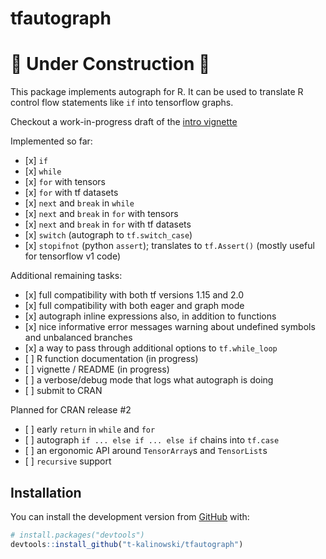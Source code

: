 
<!-- README.md is generated from README.Rmd. Please edit that file -->

# tfautograph

# :construction: **Under Construction** :construction:

<!-- badges: start -->

<!-- badges: end -->

This package implements autograph for R. It can be used to translate R
control flow statements like `if` into tensorflow graphs.

Checkout a work-in-progress draft of the [intro
vignette](https://t-kalinowski.github.io/tfautograph/articles/autograph-basics.html)

Implemented so far:

  - \[x\] `if`
  - \[x\] `while`
  - \[x\] `for` with tensors
  - \[x\] `for` with tf datasets
  - \[x\] `next` and `break` in `while`
  - \[x\] `next` and `break` in `for` with tensors
  - \[x\] `next` and `break` in `for` with tf datasets
  - \[x\] `switch` (autograph to `tf.switch_case`)
  - \[x\] `stopifnot` (python `assert`); translates to `tf.Assert()`
    (mostly useful for tensorflow v1 code)

Additional remaining tasks:

  - \[x\] full compatibility with both tf versions 1.15 and 2.0
  - \[x\] full compatibility with both eager and graph mode
  - \[x\] autograph inline expressions also, in addition to functions
  - \[x\] nice informative error messages warning about undefined
    symbols and unbalanced branches
  - \[x\] a way to pass through additional options to `tf.while_loop`
  - \[ \] R function documentation (in progress)
  - \[ \] vignette / README (in progress)
  - \[ \] a verbose/debug mode that logs what autograph is doing
  - \[ \] submit to CRAN

Planned for CRAN release \#2

  - \[ \] early `return` in `while` and `for`
  - \[ \] autograph `if ... else if ... else if` chains into `tf.case`
  - \[ \] an ergonomic API around `TensorArray`s and `TensorList`s
  - \[ \] `recursive` support

## Installation

You can install the development version from
[GitHub](https://github.com/) with:

``` r
# install.packages("devtools")
devtools::install_github("t-kalinowski/tfautograph")
```
